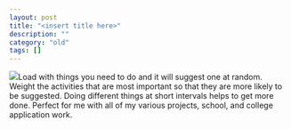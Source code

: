 ```yaml
---
layout: post
title: "<insert title here>"
description: ""
category: "old"
tags: []
---
```



[![](http://www.hackniac.com/blog/wp-content/uploads/2011/09/activity_suggester-1024x815.png)](http://www.hackniac.com/blog/wp-content/uploads/2011/09/activity_suggester.png)Load with things you need to do and it will suggest one at random. Weight the activities that are most important so that they are more likely to be suggested. Doing different things at short intervals helps to get more done. Perfect for me with all of my various projects, school, and college application work.


